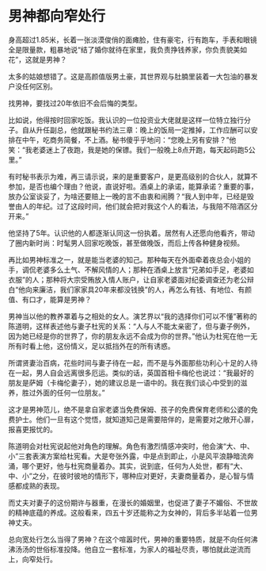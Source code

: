 # 男神都向窄处行

身高超过1.85米，长着一张淡漠俊俏的面瘫脸，住有豪宅，行有跑车，手表和眼镜全是限量款，粗暴地说“结了婚你就待在家里，我负责挣钱养家，你负责貌美如花”，这就是男神？ 

太多的姑娘想错了。这是高颜值版男土豪，其世界观与肚腩里装着一大包油的暴发户没任何区别。 

找男神，要找过20年依旧不会后悔的类型。 

比如说，他得按时回家吃饭。我认识的一位投资业大佬就是这样一位特立独行分子。自从升任副总，他就跟秘书约法三章：晚上的饭局一定推掉，工作应酬可以安排在中午，吃商务简餐，不上酒。秘书傻乎乎地问：“您晚上另有安排？”他笑：“我老婆迷上了夜跑，我是她的保镖。我们一般晚上8点开跑，每天起码跑5公里。” 

有时秘书表示为难，再三请示说，来的是重要客户，是更高级别的合伙人，就算不参加，是否也编个理由？他说，直说好啦。酒桌上的承诺，能算承诺？重要的事，放办公室谈妥了，为啥还要赔上一晚的言不由衷和闹腾？“我人到中年，已经是毁誉由人的年纪。过了这段时间，他们就会把对我这个人的看法，与我陪不陪酒区分开来。” 

他坚持了5年。认识他的人都逐渐认同这一份执着。居然有人还愿向他看齐，带动了圈内新时尚：时髦男人回家吃晚饭，甚至做晚饭，而后上传各种健身视频。 

再比如男神标准之一，就是能当老婆的知己。那种每天在外面牵着夜总会小姐的手，调侃老婆多么土气、不解风情的人；那种在酒桌上放言“兄弟如手足，老婆如衣服”的人；那种将大宗受贿放入情人账户，让自家老婆面对纪委调查还为老公辩白“他向来廉洁，我们家家具20年来都没钱换”的人，再怎么有钱、有地位、有颜值、有口才，能算是男神？ 

男神当以他的教养罩着与之相处的女人。演艺界以“我的选择你们可以不懂”著称的陈道明，这样表述他与妻子杜宪的关系：“人与人不能太亲密了，但与妻子例外，因为她已经是你的世界了，你的朋友永远不会成为你的世界。”他认为杜宪在他一无所有时看上他，这份情义，足以抵挡外在的所有诱惑。 

所谓贤妻治百病，花些时间与妻子待在一起，而不是与外面那些功利心十足的人待在一起，男人自会远离很多厄运。类似的话，英国首相卡梅伦也说过：“我最好的朋友是萨姆（卡梅伦妻子），她的建议总是一语中的。我在我们谈心中受到的滋养，胜过外面的任何一位朋友。” 

这才是男神范儿，绝不是拿自家老婆当免费保姆、孩子的免费保育老师和公婆的免费护士。他们一旦有这个觉悟，就知道知己是需要陪伴的，是需要对之敞开心扉，报喜更报忧的。 

陈道明会对杜宪说起他对角色的理解。角色有激烈情感冲突时，他会演“大、中、小”三套表演方案给杜宪看。大是夸张外露，中是点到即止，小是风平浪静暗流奔涌，哪个更好，他与杜宪商量着办。其实，说到底，任何为人处世，都有“大、中、小”之分，在彼时彼地的情形下，哪种应对更好，夫妻商量着办，是心智与情感都成熟的表现。 

而丈夫对妻子的这份期许与器重，在漫长的婚姻里，也促进了妻子不媚俗、不世故的精神底蕴的养成。这般看来，四五十岁还能称之为女神的，背后多半站着一位男神丈夫。 

总向宽处行怎么当得了男神？在这个喧嚣时代，男神的重要特质，就是不向任何沸沸汤汤的世俗标准投降。他自立一套标准，为家人的福祉尽责，哪怕就此逆流而上，向窄处行。